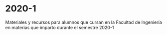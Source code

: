 # 2020-1
Materiales y recursos para alumnos que cursan en la Facultad de Ingeniería en materias que imparto durante el semestre 2020-1
